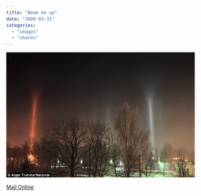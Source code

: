 ```yaml
---
title: "Beam me up"
date: "2009-03-31"
categories: 
  - "images"
  - "shares"
---
```


![](images/4wnP83SaFlqeugp4zROp8dFDo1_640.jpg)

[Mail Online](http://www.dailymail.co.uk/news/worldnews/article-1117264/Beam-Scientists-left-baffled-mysterious-columns-coloured-light-appear-night-skies.html)
